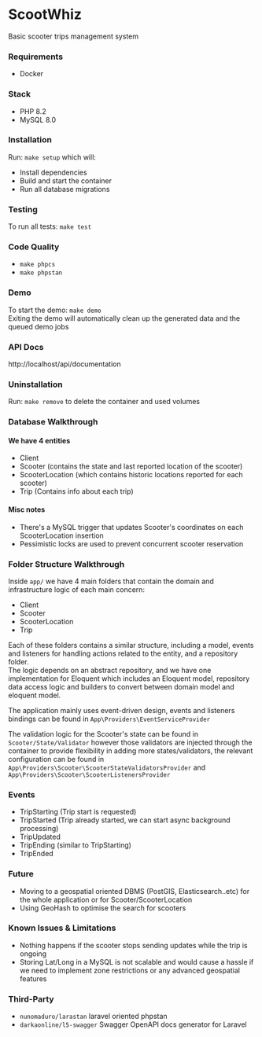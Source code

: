 # ScootWhiz
Basic scooter trips management system

### Requirements
- Docker

### Stack
- PHP 8.2
- MySQL 8.0

### Installation
Run: `make setup` which will:

- Install dependencies
- Build and start the container
- Run all database migrations

### Testing
To run all tests: `make test`

### Code Quality
- `make phpcs`
- `make phpstan`

### Demo
To start the demo: `make demo` <br>
Exiting the demo will automatically clean up the generated data and the queued demo jobs

### API Docs
http://localhost/api/documentation

### Uninstallation
Run: `make remove` to delete the container and used volumes

### Database Walkthrough
#### We have 4 entities
- Client
- Scooter (contains the state and last reported location of the scooter)
- ScooterLocation (which contains historic locations reported for each scooter)
- Trip (Contains info about each trip)

#### Misc notes
- There's a MySQL trigger that updates Scooter's coordinates on each ScooterLocation insertion
- Pessimistic locks are used to prevent concurrent scooter reservation

### Folder Structure Walkthrough
Inside `app/` we have 4 main folders that contain the domain and infrastructure logic of each main concern:

- Client
- Scooter
- ScooterLocation
- Trip

Each of these folders contains a similar structure, including a model, events and listeners for handling actions related
to the entity, and a repository folder. <br>
The logic depends on an abstract repository, and we have one implementation for Eloquent which includes an Eloquent
model, repository data access logic and builders to convert between domain model and eloquent model.

The application mainly uses event-driven design, events and listeners bindings can be found
in `App\Providers\EventServiceProvider`

The validation logic for the Scooter's state can be found in `Scooter/State/Validator` however those validators are
injected through the container to provide flexibility in adding more states/validators, the relevant configuration can
be found in `App\Providers\Scooter\ScooterStateValidatorsProvider` and `App\Providers\Scooter\ScooterListenersProvider`

### Events
- TripStarting (Trip start is requested)
- TripStarted (Trip already started, we can start async background processing)
- TripUpdated
- TripEnding (similar to TripStarting)
- TripEnded

### Future
- Moving to a geospatial oriented DBMS (PostGIS, Elasticsearch..etc) for the whole application or for
  Scooter/ScooterLocation
- Using GeoHash to optimise the search for scooters

### Known Issues & Limitations
- Nothing happens if the scooter stops sending updates while the trip is ongoing
- Storing Lat/Long in a MySQL is not scalable and would cause a hassle if we need to implement zone restrictions or any
  advanced geospatial features

### Third-Party
- `nunomaduro/larastan` laravel oriented phpstan
- `darkaonline/l5-swagger` Swagger OpenAPI docs generator for Laravel
